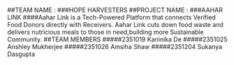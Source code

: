 ##TEAM NAME :
###HOPE HARVESTERS
##PROJECT NAME :
###AAHAR LINK
####Aahar Link is a Tech-Powered Platform that connects Verified Food Donors directly with Receivers. Aahar Link cuts down food waste and delivers nutricious meals to those in need,building more Sustainable Community.
##TEAM MEMBERS
#####2351019 Kaninika De
#####2351025 Anshley Mukherjee
#####2351026 Amsiha Shaw
#####2351204 Sukanya Dasgupta